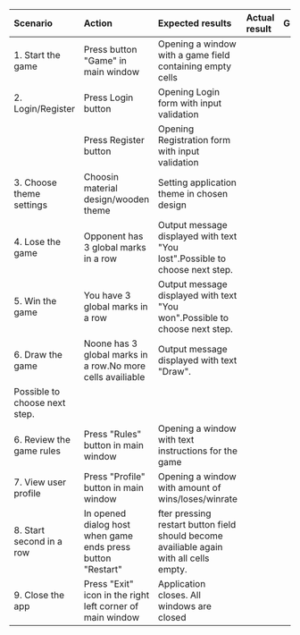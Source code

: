 |Scenario|Action|Expected results|Actual result| Grade|
|:---|:---|:---|:---|:---|
|1. Start the game|Press button "Game" in main window|Opening a window with a game field containing empty cells| | |
|2. Login/Register|Press Login button|Opening Login form with input validation| | |
| |Press Register button|Opening Registration form with input validation| | |
|3. Choose theme settings|Choosin material design/wooden theme|Setting application theme in chosen design| | |
|4. Lose the game|Opponent has 3 global marks in a row|Output message displayed with text "You lost".Possible to choose next step.| | |
|5. Win the game|You have 3 global marks in a row|Output message displayed with text "You won".Possible to choose next step.| | |
|6. Draw the game|Noone has 3 global marks in a row.No more cells availiable|Output message displayed with text "Draw".
Possible to choose next step.| | |
|6. Review the game rules|Press "Rules" button in main window|Opening a window with text instructions for the game| | |
|7. View user profile|Press "Profile" button in main window|Opening a window with amount of wins/loses/winrate| | |
|8. Start second in a row|In opened dialog host when game ends press button "Restart"|fter pressing restart button field should become availiable again with all cells empty.| | |
|9. Close the app|Press "Exit" icon in the right left corner of main window|Application closes. All windows are closed| | |



